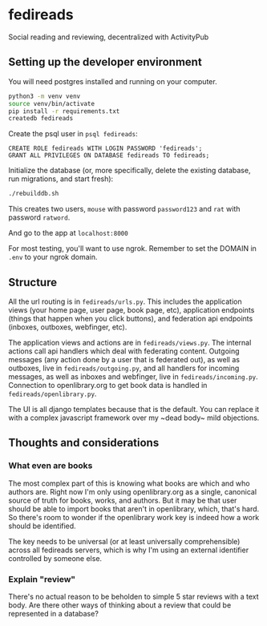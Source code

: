 # fedireads

Social reading and reviewing, decentralized with ActivityPub

## Setting up the developer environment
You will need postgres installed and running on your computer.

``` bash
python3 -m venv venv
source venv/bin/activate
pip install -r requirements.txt
createdb fedireads
```

Create the psql user in `psql fedireads`:
``` psql
CREATE ROLE fedireads WITH LOGIN PASSWORD 'fedireads';
GRANT ALL PRIVILEGES ON DATABASE fedireads TO fedireads;
```

Initialize the database (or, more specifically, delete the existing database, run migrations, and start fresh):
``` bash
./rebuilddb.sh
```
This creates two users, `mouse` with password `password123` and `rat` with password `ratword`.

And go to the app at `localhost:8000`

For most testing, you'll want to use ngrok. Remember to set the DOMAIN in `.env` to your ngrok domain.


## Structure

All the url routing is in `fedireads/urls.py`. This includes the application views (your home page, user page, book page, etc),
application endpoints (things that happen when you click buttons), and federation api endpoints (inboxes, outboxes, webfinger, etc).

The application views and actions are in `fedireads/views.py`. The internal actions call api handlers which deal with federating content.
Outgoing messages (any action done by a user that is federated out), as well as outboxes, live in `fedireads/outgoing.py`, and all handlers for incoming
messages, as well as inboxes and webfinger, live in `fedireads/incoming.py`. Connection to openlibrary.org to get book data is handled in `fedireads/openlibrary.py`.

The UI is all django templates because that is the default. You can replace it with a complex javascript framework over my ~dead body~ mild objections.


## Thoughts and considerations

### What even are books
The most complex part of this is knowing what books are which and who authors are. Right now I'm only using openlibrary.org as a
single, canonical source of truth for books, works, and authors. But it may be that user should be able to import books that aren't
in openlibrary, which, that's hard. So there's room to wonder if the openlibrary work key is indeed how a work should be identified.

The key needs to be universal (or at least universally comprehensible) across all fedireads servers, which is why I'm using an external
identifier controlled by someone else.

### Explain "review"
There's no actual reason to be beholden to simple 5 star reviews with a text body. Are there other ways of thinking about a review
that could be represented in a database?
